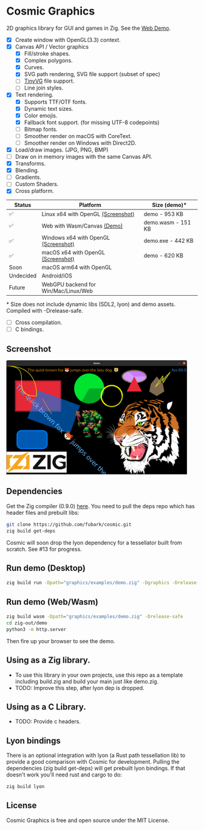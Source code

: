 # Cosmic Graphics

2D graphics library for GUI and games in Zig. See the [Web Demo](https://fubark.github.io/cosmic-site/demo).

- [x] Create window with OpenGL(3.3) context.
- [x] Canvas API / Vector graphics
  - [x] Fill/stroke shapes.
  - [x] Complex polygons.
  - [x] Curves.
  - [x] SVG path rendering, SVG file support (subset of spec)
  - [ ] [TinyVG](https://github.com/TinyVG) file support.
  - [ ] Line join styles.
- [x] Text rendering.
  - [x] Supports TTF/OTF fonts.
  - [x] Dynamic text sizes.
  - [x] Color emojis.
  - [x] Fallback font support. (for missing UTF-8 codepoints)
  - [ ] Bitmap fonts.
  - [ ] Smoother render on macOS with CoreText.
  - [ ] Smoother render on Windows with Direct2D.
- [x] Load/draw images. (JPG, PNG, BMP)
- [ ] Draw on in memory images with the same Canvas API.
- [x] Transforms.
- [x] Blending.
- [ ] Gradients.
- [ ] Custom Shaders.
- [x] Cross platform.

| Status | Platform | Size (demo)* |
| --- | --- | --- |
| ✅ | Linux x64 with OpenGL [(Screenshot)](https://raw.githubusercontent.com/fubark/cosmic-site/master/graphics-demo-linux.png) | demo - 953 KB |
| ✅ | Web with Wasm/Canvas [(Demo)](https://fubark.github.io/cosmic-site/demo) | demo.wasm - 151 KB |
| ✅ | Windows x64 with OpenGL [(Screenshot)](https://raw.githubusercontent.com/fubark/cosmic-site/master/graphics-demo-win11.png) | demo.exe - 442 KB |
| ✅ | macOS x64 with OpenGL [(Screenshot)](https://raw.githubusercontent.com/fubark/cosmic-site/master/graphics-demo-macos.png) | demo - 620 KB |
| Soon | macOS arm64 with OpenGL | |
| Undecided | Android/iOS |
| Future | WebGPU backend for Win/Mac/Linux/Web |

  \* Size does not include dynamic libs (SDL2, lyon) and demo assets. Compiled with -Drelease-safe.

- [ ] Cross compilation.
- [ ] C bindings.

## Screenshot
<a href="https://raw.githubusercontent.com/fubark/cosmic-site/master/graphics-demo-linux.png"><img src="https://raw.githubusercontent.com/fubark/cosmic-site/master/graphics-demo-linux.png" alt="Linux Demo" height="300"></a>

## Dependencies
Get the Zig compiler (0.9.0) [here](https://ziglang.org/download/). You need to pull the deps repo which has header files and prebuilt libs:
```sh
git clone https://github.com/fubark/cosmic.git
zig build get-deps
```
Cosmic will soon drop the lyon dependency for a tessellator built from scratch. See #13 for progress.

## Run demo (Desktop)
```sh
zig build run -Dpath="graphics/examples/demo.zig" -Dgraphics -Drelease-safe
```

## Run demo (Web/Wasm)

```sh
zig build wasm -Dpath="graphics/examples/demo.zig" -Drelease-safe
cd zig-out/demo
python3 -m http.server
```
Then fire up your browser to see the demo.

## Using as a Zig library.
* To use this library in your own projects, use this repo as a template including build.zig and build your main just like demo.zig.
* TODO: Improve this step, after lyon dep is dropped.

## Using as a C Library.
* TODO: Provide c headers.

## Lyon bindings
There is an optional integration with lyon (a Rust path tessellation lib) to provide a good comparison with Cosmic for development. Pulling the dependencies (zig build get-deps) will get prebuilt lyon bindings. If that doesn't work you'll need rust and cargo to do:
```sh
zig build lyon
```

## License
Cosmic Graphics is free and open source under the MIT License.